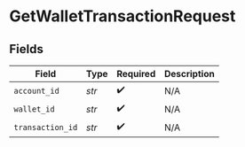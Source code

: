 # GetWalletTransactionRequest


## Fields

| Field              | Type               | Required           | Description        |
| ------------------ | ------------------ | ------------------ | ------------------ |
| `account_id`       | *str*              | :heavy_check_mark: | N/A                |
| `wallet_id`        | *str*              | :heavy_check_mark: | N/A                |
| `transaction_id`   | *str*              | :heavy_check_mark: | N/A                |